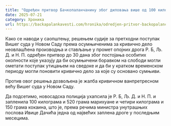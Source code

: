 ```yaml
---
title: "Одређен притвор Бачкопаланчанину због диловања више од 100 килограма дроге"
date: 2025-07-21
category: Хроника
url: https://backapalankavesti.com/hronika/odredjen-pritvor-backopalancaninu-zbog-dilovanja-vise-od-100-kilograma-droge/
---
```


Како се наводи у саопштењу, решењем судије за претходни поступак Вишег суда у Новом Саду према осумњиченима за кривично дело неовлашћена производња и стављање у промет опојних дрога Р. Б, Љ. Д. и Н. П. одређен притвор до 30 дана због постојања особитих околности које указују да би осумњичени боравком на слободи могли ометати поступак утицањем на сведоке и да би у кратком временском периоду могли поновити кривично дело за које су основано сумњиви.

Против овог решења дозвољена је жалба кривичном ванпретресном већу Вишег суда у Новом Саду.

Да подсетимо, новосадска полиција ухапсила је Р. Б, Љ. Д. и Н. П. и запленила 100 килограма и 520 грама марихуане и четири килограма и 150 грама кокаина, што је, према речима министра унутрашњих послова Ивице Дачића једна од највећих заплена дроге у последњим месецима.
